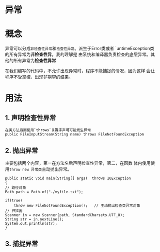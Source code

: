 异常
==

# 概念
异常可以分成`非检查性异常`和`检查性异常`。派生于Error类或者
`untimeException类的所有异常为**非检查性异**，我的理解是
由系统和编译器负责检查的底层异常。其他的所有异常为**检查性异常**

在我们编写的代码中，不允许出现异常时，程序不能捕捉的情况，因为这样
会让程序不受掌控，出现非期望的结果。

# 用法

## 1. 声明检查性异常

```
在类方法后面使用`throws`关键字声明可能发生异常
public FileInputStream(String name) throws FileNotFoundException
```

## 2. 抛出异常

主要包括两个内容，第一在方法名后声明检查性异常，第二，在函数
体内使用使用`throw new 异常类`主动抛出异常。

```aidl
public static void main(String[] args)  throws IOException
{
// 路径对象
Path path = Path.of("./myfile.txt");

if(true)
    throw new FileNotFoundException();   // 主动抛出检查类异常对象
// 扫描器
Scanner in = new Scanner(path, StandardCharsets.UTF_8);
String str = in.nextLine();
System.out.println(str);
}
```

## 3. 捕捉异常



